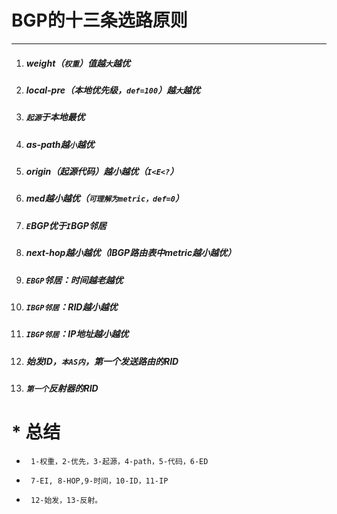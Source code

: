 # **BGP的十三条选路原则**
***
1. ##### weight（`权重`）值越`大`越优

2. ##### local-pre（本地优先级，`def=100`）越`大`越优

3. ##### `起源`于本地最优

4. ##### as-path越`小`越优

5. ##### origin（起源代码）越小越优（`I<E<?`）

6. ##### med越小越优（`可理解为metric，def=0`）

7. ##### `E`BGP优于`I`BGP邻居

8. ##### next-hop越小越优（IBGP路由表中metric越小越优）

9. ##### `EBGP`邻居：时间越老越优

10. ##### `IBGP邻居`：RID越小越优

11. ##### `IBGP邻居`：IP地址越小越优

12. ##### 始发ID，`本AS内`，第一个发送路由的RID

13. ##### `第一个`反射器的RID
# *      **总结**
*      1-权重，2-优先，3-起源，4-path，5-代码，6-ED
*      7-EI, 8-HOP,9-时间，10-ID，11-IP
*      12-始发，13-反射。
